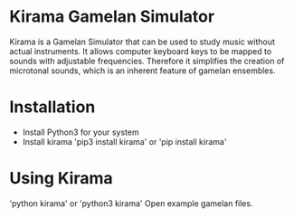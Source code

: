 # Kirama Gamelan Simulator

Kirama is a Gamelan Simulator that can be used to study music without actual instruments. 
It allows computer keyboard keys to be mapped to sounds with adjustable frequencies. 
Therefore it simplifies the creation of microtonal sounds, which is an inherent feature of gamelan ensembles. 

# Installation

- Install Python3 for your system
- Install kirama 'pip3 install kirama' or 'pip install kirama'

# Using Kirama

'python kirama' or 'python3 kirama'
Open example gamelan files.
